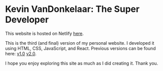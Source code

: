 # Kevin VanDonkelaar: The Super Developer

This website is hosted on Netlify [here](https://the-super-developer.netlify.app/).

This is the third (and final) version of my personal website. I developed it using HTML, CSS, JavaScript, and React. Previous versions can be found here:
[v1.0](https://kevin-vandonkelaar-personal-website.github.io/kvdcre8r/)
[v2.0](https://the-super-devloper-v2.netlify.app/).

I hope you enjoy exploring this site as much as I did creating it. Thank you.